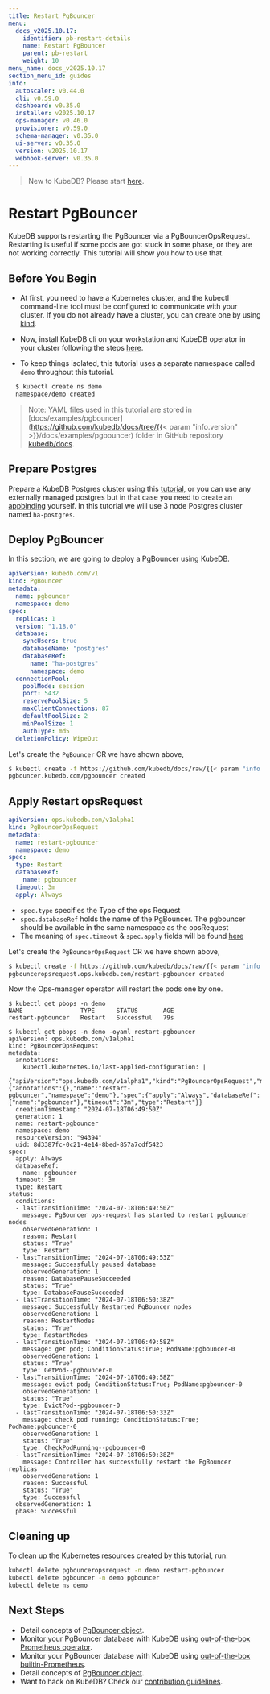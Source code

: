 ```yaml
---
title: Restart PgBouncer
menu:
  docs_v2025.10.17:
    identifier: pb-restart-details
    name: Restart PgBouncer
    parent: pb-restart
    weight: 10
menu_name: docs_v2025.10.17
section_menu_id: guides
info:
  autoscaler: v0.44.0
  cli: v0.59.0
  dashboard: v0.35.0
  installer: v2025.10.17
  ops-manager: v0.46.0
  provisioner: v0.59.0
  schema-manager: v0.35.0
  ui-server: v0.35.0
  version: v2025.10.17
  webhook-server: v0.35.0
---
```


> New to KubeDB? Please start [here](/docs/v2025.10.17/README).

# Restart PgBouncer

KubeDB supports restarting the PgBouncer via a PgBouncerOpsRequest. Restarting is useful if some pods are got stuck in some phase, or they are not working correctly. This tutorial will show you how to use that.

## Before You Begin

- At first, you need to have a Kubernetes cluster, and the kubectl command-line tool must be configured to communicate with your cluster. If you do not already have a cluster, you can create one by using [kind](https://kind.sigs.k8s.io/docs/user/quick-start/).

- Now, install KubeDB cli on your workstation and KubeDB operator in your cluster following the steps [here](/docs/v2025.10.17/setup/README).

- To keep things isolated, this tutorial uses a separate namespace called `demo` throughout this tutorial.

```bash
  $ kubectl create ns demo
  namespace/demo created
  ```

> Note: YAML files used in this tutorial are stored in [docs/examples/pgbouncer](https://github.com/kubedb/docs/tree/{{< param "info.version" >}}/docs/examples/pgbouncer) folder in GitHub repository [kubedb/docs](https://github.com/kubedb/docs).

## Prepare Postgres
Prepare a KubeDB Postgres cluster using this [tutorial](/docs/v2025.10.17/guides/postgres/clustering/streaming_replication), or you can use any externally managed postgres but in that case you need to create an [appbinding](/docs/v2025.10.17/guides/pgbouncer/concepts/appbinding) yourself. In this tutorial we will use 3 node Postgres cluster named `ha-postgres`.

## Deploy PgBouncer

In this section, we are going to deploy a PgBouncer using KubeDB.

```yaml
apiVersion: kubedb.com/v1
kind: PgBouncer
metadata:
  name: pgbouncer
  namespace: demo
spec:
  replicas: 1
  version: "1.18.0"
  database:
    syncUsers: true
    databaseName: "postgres"
    databaseRef:
      name: "ha-postgres"
      namespace: demo
  connectionPool:
    poolMode: session
    port: 5432
    reservePoolSize: 5
    maxClientConnections: 87
    defaultPoolSize: 2
    minPoolSize: 1
    authType: md5
  deletionPolicy: WipeOut
```

Let's create the `PgBouncer` CR we have shown above,

```bash
$ kubectl create -f https://github.com/kubedb/docs/raw/{{< param "info.version" >}}/docs/examples/pgbouncer/restart/pgbouncer.yaml
pgbouncer.kubedb.com/pgbouncer created
```

## Apply Restart opsRequest

```yaml
apiVersion: ops.kubedb.com/v1alpha1
kind: PgBouncerOpsRequest
metadata:
  name: restart-pgbouncer
  namespace: demo
spec:
  type: Restart
  databaseRef:
    name: pgbouncer
  timeout: 3m
  apply: Always
```

- `spec.type` specifies the Type of the ops Request
- `spec.databaseRef` holds the name of the PgBouncer.  The pgbouncer should be available in the same namespace as the opsRequest
- The meaning of `spec.timeout` & `spec.apply` fields will be found [here](/docs/v2025.10.17/guides/pgbouncer/concepts/opsrequest#spectimeout)

Let's create the `PgBouncerOpsRequest` CR we have shown above,

```bash
$ kubectl create -f https://github.com/kubedb/docs/raw/{{< param "info.version" >}}/docs/examples/pgbouncer/restart/ops.yaml
pgbounceropsrequest.ops.kubedb.com/restart-pgbouncer created
```

Now the Ops-manager operator will restart the pods one by one.

```shell
$ kubectl get pbops -n demo
NAME                TYPE      STATUS       AGE
restart-pgbouncer   Restart   Successful   79s

$ kubectl get pbops -n demo -oyaml restart-pgbouncer
apiVersion: ops.kubedb.com/v1alpha1
kind: PgBouncerOpsRequest
metadata:
  annotations:
    kubectl.kubernetes.io/last-applied-configuration: |
      {"apiVersion":"ops.kubedb.com/v1alpha1","kind":"PgBouncerOpsRequest","metadata":{"annotations":{},"name":"restart-pgbouncer","namespace":"demo"},"spec":{"apply":"Always","databaseRef":{"name":"pgbouncer"},"timeout":"3m","type":"Restart"}}
  creationTimestamp: "2024-07-18T06:49:50Z"
  generation: 1
  name: restart-pgbouncer
  namespace: demo
  resourceVersion: "94394"
  uid: 8d3387fc-0c21-4e14-8bed-857a7cdf5423
spec:
  apply: Always
  databaseRef:
    name: pgbouncer
  timeout: 3m
  type: Restart
status:
  conditions:
  - lastTransitionTime: "2024-07-18T06:49:50Z"
    message: PgBouncer ops-request has started to restart pgbouncer nodes
    observedGeneration: 1
    reason: Restart
    status: "True"
    type: Restart
  - lastTransitionTime: "2024-07-18T06:49:53Z"
    message: Successfully paused database
    observedGeneration: 1
    reason: DatabasePauseSucceeded
    status: "True"
    type: DatabasePauseSucceeded
  - lastTransitionTime: "2024-07-18T06:50:38Z"
    message: Successfully Restarted PgBouncer nodes
    observedGeneration: 1
    reason: RestartNodes
    status: "True"
    type: RestartNodes
  - lastTransitionTime: "2024-07-18T06:49:58Z"
    message: get pod; ConditionStatus:True; PodName:pgbouncer-0
    observedGeneration: 1
    status: "True"
    type: GetPod--pgbouncer-0
  - lastTransitionTime: "2024-07-18T06:49:58Z"
    message: evict pod; ConditionStatus:True; PodName:pgbouncer-0
    observedGeneration: 1
    status: "True"
    type: EvictPod--pgbouncer-0
  - lastTransitionTime: "2024-07-18T06:50:33Z"
    message: check pod running; ConditionStatus:True; PodName:pgbouncer-0
    observedGeneration: 1
    status: "True"
    type: CheckPodRunning--pgbouncer-0
  - lastTransitionTime: "2024-07-18T06:50:38Z"
    message: Controller has successfully restart the PgBouncer replicas
    observedGeneration: 1
    reason: Successful
    status: "True"
    type: Successful
  observedGeneration: 1
  phase: Successful
```


## Cleaning up

To clean up the Kubernetes resources created by this tutorial, run:

```bash
kubectl delete pgbounceropsrequest -n demo restart-pgbouncer
kubectl delete pgbouncer -n demo pgbouncer
kubectl delete ns demo
```

## Next Steps

- Detail concepts of [PgBouncer object](/docs/v2025.10.17/guides/pgbouncer/concepts/pgbouncer).
- Monitor your PgBouncer database with KubeDB using [out-of-the-box Prometheus operator](/docs/v2025.10.17/guides/pgbouncer/monitoring/using-prometheus-operator).
- Monitor your PgBouncer database with KubeDB using [out-of-the-box builtin-Prometheus](/docs/v2025.10.17/guides/pgbouncer/monitoring/using-builtin-prometheus).
- Detail concepts of [PgBouncer object](/docs/v2025.10.17/guides/pgbouncer/concepts/pgbouncer).
- Want to hack on KubeDB? Check our [contribution guidelines](/docs/v2025.10.17/CONTRIBUTING).
